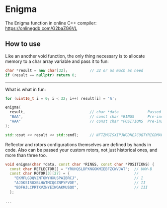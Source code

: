 # Enigma

The Enigma function in online C++ compiler: https://onlinegdb.com/G2baZG6VL

## How to use

Like an another void function, the only thing necessary is to allocate memory to a char array variable and pass it to fun:

```cpp
char *result = new char[32];          // 32 or as much as need
if (result == nullptr) return 0;
```
----
What is what in fun:

```cpp
for (uint16_t i = 0; i < 32; i++) result[i] = 'A';

enigma(
  result,                             // char *data             Passed data that will mutated to encoded/decoded
  "BAA",                              // const char *RINGS      Pre-installation rings of rotors
  "AAA"                               // const char *POSITIONS  Pre-installation positions of rotors
);

std::cout << result << std::endl;     // NFTZMGISXIPJWGDNEJCOQTYRIGDMXFIE
```
Reflector and rotors configurations themselves are defined by hands in code. Also can be passed your custom rotors, not just historical ones, and more than three too.

```cpp
void enigma(char *data, const char *RINGS, const char *POSITIONS) {
  const char REFLECTOR[] = "YRUHQSLDPXNGOKMIEBFZCWVJAT";  // UKW-B
  const char ROTOR[3][27] = {                             //
    "EKMFLGDQVZNTOWYHXUSPAIBRCJ",                         // I
    "AJDKSIRUXBLHWTMCQGZNPYFVOE",                         // II
    "BDFHJLCPRTXVZNYEIWGAKMUSQO",                         // III
  };
  
...
```
